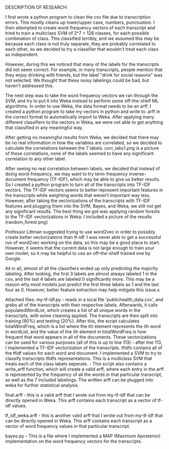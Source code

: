 DESCRIPTION OF RESEARCH:

I first wrote a python program to clean the csv file due to transcription errors. This mostly cleans up lower/upper case, numbers, punctuation. I then attempted to create word-frequency vectors of each transcript and tried to train a multiclass SVM of 2^7 = 128 classes, for each possible combination of class. This classified terribly, and we assumed this may be because each class is not truly separate, they are probably correlated to each other, so we decided to try a classifier that wouldn't treat each class as independent.

However, during this we noticed that many of the labels for the transcripts did not seem correct. For example, in many transcripts, people mention that they enjoy drinking with friends, but the label "drink for social reasons" was not selected. We thought that these noisy labelings could be bad, but haven't addressed this.

The next step was to take the word frequency vectors we ran through the SVM, and try to put it into Weka instead to perform some off-the-shelf ML algorithms. In order to use Weka, the data format needs to be an arff. I created a python program to take my vectors in python and write to .arff in the correct format to automatically import to Weka.  After applying many different classifiers to the vectors in Weka, we were not able to get anything that classified in any meaningful way.

After getting no meaningful results from Weka, we decided that there may be no real information in how the variables are correlated, so we decided to calculate the correlations between the 7 labels. corr_labs1.png is a picture of these correlations, none of the labels seemed to have any significant correlation to any other label.

After seeing no real correlation between labels, we decided that instead of doing word-frequency, we may want to try term-frequency inverse-document frequency (TF-IDF), which may be able to give us better results. So I created a python program to turn all of the transcripts into TF-IDF vectors. The TF-IDF vectors seems to better represent important features in the transcripts while weighting words that weren’t important way less. However, after taking the vectorizations of the transcripts with TF-IDF features and plugging them into the SVM, Bayes, and Weka, we still not get any significant results. The best thing we got was applying random forests to the TF-IDF vectorizations in Weka. I included a picture of the results (random_forest.png)

Professor Littman suggested trying to use word2vec in order to possibly create better vectorizations than tf-idf. I was never able to get a successful run of word2vec working on the data, so this may be a good place to start. However, it seems that the current data is not large enough to train your own model, so it may be helpful to use an off-the-shelf trained one by Google.

All in all, almost of all the classifiers ended up only predicting the majority labeling. After looking, the first 3 labels are almost always labeled 1 in the csv, and the last 4 labels are labeled 0 significantly more. This may be a reason why most models just predict the first three labels as 1 and the last four as 0. However, better feature extraction may help mitigate this issue.s


Attached files:
my-tf-idf.py
	- reads in a local file 'publichealth_data.csv', and grabs all of the transcripts with their respective labels. Afterwards, it calls populatedWordList, which creates a list of all unique words in the transcripts, with some cleaning applied. The transcripts are then split into training (80%) and testing (20%). After this, the script calculates totalWordFreq, which is a list where the ith element represents the ith word in wordList, and the value of the ith element in totalWordFreq is how frequent that word appears in all of the documents. These vectorizations can be used for various purposes (all of this is up to line 113)
	- after line 113, I implemented a TF-IDF vectorization of the transcripts. tfidfs contains all of the tfidf values for each word and document. I implemented a SVM to try to classify transcripts tfidfs representations. This is a multiclass SVM that treats each of the class labels seperate.
	- This script also contains a write_arff function, which will create a valid arff, where each entry in the arff is represented by the frequency of all the words in that particular transcript, as well as the 7 included labelings. The written arff can be plugged into weka for further statistical analysis.

final.arff
	- this is a valid arff that I wrote out from my-tf-idf that can be directly opened in Weka. This arff contains each transcript as a vector of tf-idf values.

tf_idf_weka.arff
	- this is another valid arff that I wrote out from my-tf-idf that can be directly opened in Weka. This arff contains each transcript as a vector of word frequency values in that particular transcript.

bayes.py
	- This is a file where I implemented a MAP (Maximum Aposterior) implementation on the word frequency vectors for the transcripts.
